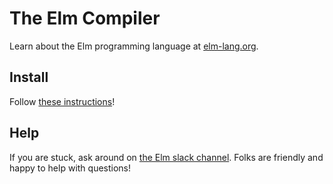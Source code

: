 # The Elm Compiler

Learn about the Elm programming language at [elm-lang.org](http://elm-lang.org/).


## Install

Follow [these instructions][installer]!

 [installer]: https://guide.elm-lang.org/install.html


## Help

If you are stuck, ask around on [the Elm slack channel][slack]. Folks are friendly and happy to help with questions!

[slack]: http://elmlang.herokuapp.com/